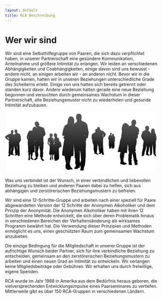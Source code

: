 ```yaml
---
layout: default
title: RCA Beschreibung
---
```


# Wer wir sind

Wir sind eine Selbsthilfegruppe von Paaren, die sich dazu verpflichtet haben,
in unserer Partnerschaft eine gesündere Kommunikation, Anteilnahme und größere
Intimität zu erlangen. Wir leiden an verschiedenen Abhängigkeiten und
Coabhängigkeiten, einige davon sind uns bewusst - andere nicht, an einigen
arbeiten wir - an anderen nicht. Bevor wir in die Gruppe kamen, hatten wir
in unseren Beziehungen unterschiedliche Grade des Scheiterns erlebt. Einige
von uns hatten sich bereits getrennt oder standen kurz davor. Andere wiederum
hatten gerade eine neue Beziehung begonnen und versuchten durch gemeinsames
Wachstum in dieser Partnerschaft, alte Beziehungsmuster nicht zu wiederholen
und gesunde Intimität aufzubauen.

![Diversity Statement RCA](/images/Mail-Anhang.jpeg)

Was uns verbindet ist der Wunsch, in einer verbindlichen und liebevollen
Beziehung zu bleiben und anderen Paaren dabei zu helfen, sich aus abhängigen
und zerstörerischen Beziehungsmustern zu befreien.

Wir sind eine 12-Schritte-Gruppe und arbeiten nach einer speziell für Paare
abgewandelten Version der 12 Schritte der Anonymen Alkoholiker und dem Prinzip
der Anonymität. Die Anonymen Alkoholiker haben mit ihren 12 Schritten eine
Methode entwickelt, die sich über deren Problematik hinaus in verschiedenen
Bereichen der Verhaltensänderung als wirksames Programm bewährt hat. Die
Verwendung dieser Prinzipien und Methoden ermöglicht es uns, einen geschützten
Raum zum gemeinsamen Wachstum anzubieten.

Die einzige Bedingung für die Mitgliedschaft in unserer Gruppe ist der
aufrichtige Wunsch beider Partner, sich für ihre verbindliche Beziehung zu
entscheiden, gemeinsam an den zerstörerischen Beziehungsmustern zu arbeiten
und einen neuen Grad an Intimität zu entwickeln. Wir verlangen keine
Mitgliedsbeiträge oder Gebühren. Wir erhalten uns durch freiwillige, eigene
Spenden.

RCA wurde im Jahr 1988 in Amerika aus dem Bedürfnis heraus geboren, die
vielversprechenden Entwicklungsimpulse eines Paarseminares zu vertiefen.
Mittlerweile gibt es über 150 RCA-Gruppen in verschiedenen Ländern.
